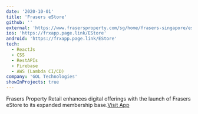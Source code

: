```yaml
---
date: '2020-10-01'
title: 'Frasers eStore'
github: ''
external: 'https://www.frasersproperty.com/sg/home/frasers-singapore/essentials/shared/dataitems/press-releases/2020/september/frasers-property-retail-enhances-digital-offerings-with-the-launch-of-frasers-estore'
ios: 'https://frxapp.page.link/EStore'
android: 'https://frxapp.page.link/EStore'
tech:
  - ReactJs
  - CSS
  - RestAPIs
  - Firebase
  - AWS (Lambda CI/CD)
company: 'GOL Technologies'
showInProjects: true
---
```


Frasers Property Retail enhances digital offerings with the launch of Frasers eStore to its expanded membership base.[Visit App](https://frxapp.page.link/EStore)
